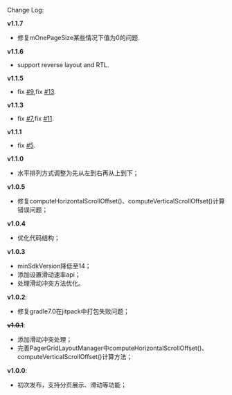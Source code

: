 Change Log: 

**v1.1.7**      
- 修复mOnePageSize某些情况下值为0的问题.

**v1.1.6**      
- support reverse layout and RTL.

**v1.1.5**      
- fix [#9](https://github.com/shenbengit/PagerGridLayoutManager/issues/9),fix [#13](https://github.com/shenbengit/PagerGridLayoutManager/issues/13). 

**v1.1.3**      
- fix [#7](https://github.com/shenbengit/PagerGridLayoutManager/issues/7),fix [#11](https://github.com/shenbengit/PagerGridLayoutManager/issues/11).   

**v1.1.1**    
- fix [#5](https://github.com/shenbengit/PagerGridLayoutManager/issues/5).  

**v1.1.0**    
- 水平排列方式调整为先从左到右再从上到下； 

**v1.0.5**    
- 修复computeHorizontalScrollOffset()、computeVerticalScrollOffset()计算错误问题； 

**v1.0.4**    
- 优化代码结构；    

**v1.0.3**    
- minSdkVersion降低至14；
- 添加设置滑动速率api；
- 处理滑动冲突方法优化。

**v1.0.2**:
- 修复gradle7.0在jitpack中打包失败问题；    

~~**v1.0.1**~~:    
- 添加滑动冲突处理；    
- 完善PagerGridLayoutManager中computeHorizontalScrollOffset()、computeVerticalScrollOffset()计算方法；    

**v1.0.0**:    
- 初次发布，支持分页展示、滑动等功能；
